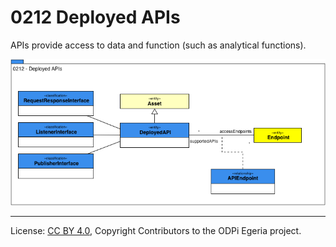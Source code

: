 <!-- SPDX-License-Identifier: CC-BY-4.0 -->
<!-- Copyright Contributors to the ODPi Egeria project. -->

# 0212 Deployed APIs

APIs provide access to data and function (such as analytical functions).

![UML](0212-Deployed-APIs.png)



----
License: [CC BY 4.0](https://creativecommons.org/licenses/by/4.0/),
Copyright Contributors to the ODPi Egeria project.